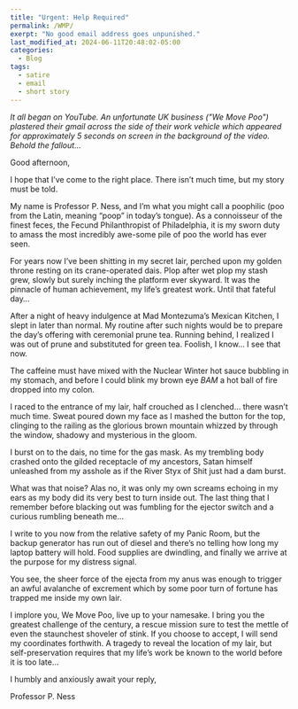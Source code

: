 ```yaml
---
title: "Urgent: Help Required"
permalink: /WMP/
exerpt: "No good email address goes unpunished."
last_modified_at: 2024-06-11T20:48:02-05:00
categories:
  - Blog
tags:
  - satire
  - email
  - short story
---
```

_It all began on YouTube. An unfortunate UK business ("We Move Poo") plastered their gmail across the side of their work vehicle which appeared for approximately 5 seconds on screen in the background of the video. Behold the fallout..._


Good afternoon,

I hope that I’ve come to the right place. There isn’t much time, but my story must be told.

My name is Professor P. Ness, and I’m what you might call a poophilic (poo from the Latin, meaning “poop” in today’s tongue). As a connoisseur of the finest feces, the Fecund Philanthropist of Philadelphia, it is my sworn duty to amass the most incredibly awe-some pile of poo the world has ever seen. 

For years now I’ve been shitting in my secret lair, perched upon my golden throne resting on its crane-operated dais. Plop after wet plop my stash grew, slowly but surely inching the platform ever skyward. It was the pinnacle of human achievement, my life’s greatest work. Until that fateful day…

After a night of heavy indulgence at Mad Montezuma’s Mexican Kitchen, I slept in later than normal. My routine after such nights would be to prepare the day’s offering with ceremonial prune tea. Running behind, I realized I was out of prune and substituted for green tea. Foolish, I know… I see that now.  

The caffeine must have mixed with the Nuclear Winter hot sauce bubbling in my stomach, and before I could blink my brown eye *BAM* a hot ball of fire dropped into my colon. 

I raced to the entrance of my lair, half crouched as I clenched… there wasn’t much time. Sweat poured down my face as I mashed the button for the top, clinging to the railing as the glorious brown mountain whizzed by through the window, shadowy and mysterious in the gloom. 

I burst on to the dais, no time for the gas mask. As my trembling body crashed onto the gilded receptacle of my ancestors, Satan himself unleashed from my asshole as if the River Styx of Shit just had a dam burst.

What was that noise? Alas no, it was only my own screams echoing in my ears as my body did its very best to turn inside out. The last thing that I remember before blacking out was fumbling for the ejector switch and a curious rumbling beneath me… 

I write to you now from the relative safety of my Panic Room, but the backup generator has run out of diesel and there’s no telling how long my laptop battery will hold. Food supplies are dwindling, and finally we arrive at the purpose for my distress signal. 

You see, the sheer force of the ejecta from my anus was enough to trigger an awful avalanche of excrement which by some poor turn of fortune has trapped me inside my own lair.

I implore you, We Move Poo, live up to your namesake. I bring you the greatest challenge of the century, a rescue mission sure to test the mettle of even the staunchest shoveler of stink. If you choose to accept, I will send my coordinates forthwith. A tragedy to reveal the location of my lair, but self-preservation requires that my life’s work be known to the world before it is too late…   
 
I humbly and anxiously await your reply,

Professor P. Ness 
